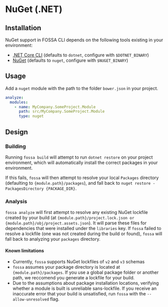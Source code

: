 # NuGet (.NET)

## Installation

NuGet support in FOSSA CLI depends on the following tools existing in your environment:

- [.NET Core CLI](https://docs.microsoft.com/en-us/dotnet/core/tools/) (defaults to `dotnet`, configure with `$DOTNET_BINARY`)
- [NuGet](https://www.nuget.org/downloads) (defaults to `nuget`, configure with `$NUGET_BINARY`)

## Usage

Add a `nuget` module with the path to the folder `bower.json` in your project.

```yaml
analyze:
  modules:
    - name: MyCompany.SomeProject.Module
      path: src/MyCompany.SomeProject.Module
      type: nuget
```

## Design

### Building

Running `fossa build` will attempt to run `dotnet restore` on your project environment, which will automatically install the correct packages in your environment.

If this fails, `fossa` will then attempt to resolve your local `Packages` directory (defaulting to `{module.path}/packages`), and fall back to `nuget restore -PackagesDirectory {PACKAGE_DIR}`.

### Analysis

`fossa analyze` will first attempt to resolve any existing NuGet lockfile created by your build (at `{module.path}/project.lock.json or {module.path}/obj/project.assets.json`).  It will parse these files for dependencies that were installed under the `libraries` key.  If `fossa` failed to resolve a lockfile (one was not created during the build or found), `fossa` will fall back to analyzing your `packages` directory.

#### Known limitations

- Currently, `fossa` supports NuGet lockfiles of `v2` and `v3` schemas
- `fossa` assumes your package directory is located at `{module.path}/packages`.  If you use a global package folder or another path, we reccomend you generate a lockfile for your build.
- Due to the assumptions about package installation locations, verifying whether a module is built is unreliable sans-lockfile.  If you receive an inaccurate error that your build is unsatisfied, run `fossa` with the `--allow-unresolved` flag.
